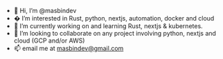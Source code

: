 - 👋 Hi, I’m @masbindev
- � I’m interested in Rust, python, nextjs, automation, docker and cloud
- 🌱 I’m currently working on and learning Rust, nextjs & kubernetes. 
- 💞️ I’m looking to collaborate on any project involving python, nextjs and cloud (GCP and/or AWS)
- 📫 email me at masbindev@gmail.com

<!---
masbindev/masbindev is a ✨ special ✨ repository because its `README.md` (this file) appears on your GitHub profile.
You can click the Preview link to take a look at your changes.
--->
